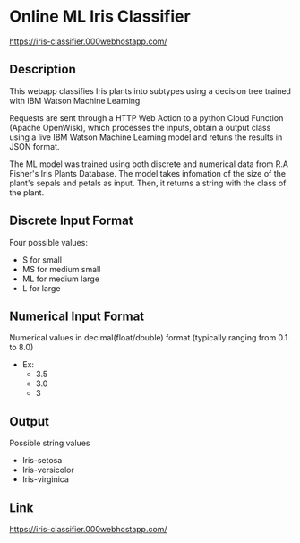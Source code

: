 # Online ML Iris Classifier

https://iris-classifier.000webhostapp.com/

## Description

This webapp classifies Iris plants into subtypes using a decision tree trained with IBM Watson Machine Learning. 

Requests are sent through a HTTP Web Action to a python Cloud Function (Apache OpenWisk), which processes the inputs, obtain a output class using a live IBM Watson Machine Learning model and retuns the results in JSON format.

The ML model was trained using both discrete and numerical data from R.A Fisher's Iris Plants Database. The model takes infomation of the size of the plant's sepals and petals as input. Then, it returns a string with the class of the plant.

## Discrete Input Format

Four possible values:
- S for small
- MS for medium small
- ML for medium large
- L for large

## Numerical Input Format

Numerical values in decimal(float/double) format (typically ranging from 0.1 to 8.0)
- Ex:
	- 3.5
	- 3.0
	- 3

## Output

Possible string values
- Iris-setosa
- Iris-versicolor
- Iris-virginica

## Link

https://iris-classifier.000webhostapp.com/


